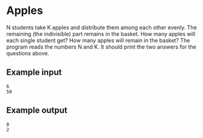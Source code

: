 # Apples

N students take K apples and distribute them among each other evenly. The remaining (the indivisible) part remains in the basket. How many apples will each single student get? How many apples will remain in the basket?
The program reads the numbers N and K. It should print the two answers for the questions above.  

## Example input

```text
6
50
```

## Example output

```text
8
2
```
